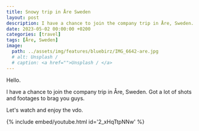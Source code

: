 ```yaml
---
title: Snowy trip in Åre Sweden
layout: post
description: I have a chance to join the company trip in Åre, Sweden.
date: 2023-05-02 00:00:00 +0200
categories: [travel]
tags: [Åre, Sweden]
image:
  path: ../assets/img/features/bluebirz/IMG_6642-are.jpg
  # alt: Unsplash / 
  # caption: <a href="">Unsplash / </a>
---
```


Hello.

I have a chance to join the company trip in Åre, Sweden. Got a lot of shots and footages to brag you guys.

Let's watch and enjoy the vdo.

{% include embed/youtube.html id='2_xHqTtpNNw' %}
